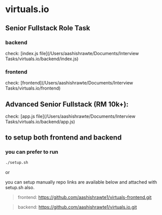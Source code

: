 # virtuals.io
## Senior Fullstack Role Task

### backend

check: [index.js file](/Users/aashishrawte/Documents/Interview Tasks/virtuals.io/backend/index.js)

### frontend

check: [frontend](/Users/aashishrawte/Documents/Interview Tasks/virtuals.io/frontend)



## Advanced Senior Fullstack (RM 10k+):

check: [app.js file](/Users/aashishrawte/Documents/Interview Tasks/virtuals.io/backend/app.js)



## to setup both frontend and backend
### you can prefer to run 

```bash
./setup.sh
```

or 

you can setup manually repo links are available below and attached with setup.sh also.

> frontend: https://github.com/aashishrawte1/virtuals-frontend.git

> backend: https://github.com/aashishrawte1/virtuals.io.git